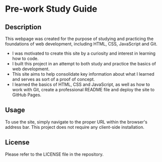 # Pre-work Study Guide

## Description

This webpage was created for the purpose of studying and practicing the foundations of web development, including HTML, CSS, JavaScript and Git.

- I was motivated to create this site by a curiosity and interest in learning how to code.
- I built this project in an attempt to both study and practice the basics of web development.
- This site aims to help consolidate key information about what I learned and serves as sort of a proof of concept.
- I learned the basics of HTML, CSS and JavaScript, as well as how to work with Git, create a professional README file and deploy the site to GitHub Pages.

## Usage

To use the site, simply navigate to the proper URL within the browser's address bar. This project does not require any client-side installation.

## License

Please refer to the LICENSE file in the repository.